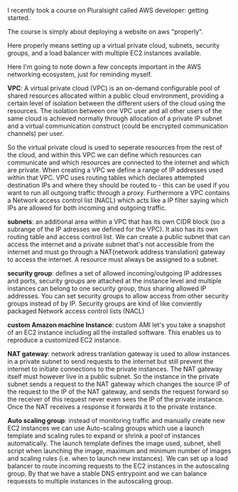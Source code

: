 I recently took a course on Pluralsight called AWS developer: getting started.

The course is simply about deploying a website on aws "properly".

Here properly means setting up a virtual private cloud, subnets, security groups, and a load balancer
with multiple EC2 instances available.

Here I'm going to note down a few concepts important in the AWS networking ecosystem, just for reminding myself.

**VPC**: A virtual private cloud (VPC) is an on-demand configurable pool of shared resources allocated within a public cloud environment, providing a certain level of isolation between the different users of the cloud using the resources. The isolation between one VPC user and all other users of the same cloud is achieved normally through allocation of a private IP subnet and a virtual communication construct (could be encrypted communication channels) per user. 


So the virtual private cloud is used to seperate resources from the rest of the cloud, and within this VPC we can define which resources can communicate and which resources are connected to the internet and which are private. When creating a VPC we define a range of IP addresses used within that VPC. VPC uses routing tables which declares attempted destination IPs and where they should be routed to - this can be used if you want to run all outgoing traffic through a proxy. Furthermore a VPC contains a Network access control list (NACL) which acts like a IP filter saying which IPs are allowed for both incoming and outgoing traffic.


**subnets**: an additional area within a VPC that has its own CIDR block (so a subrange of the IP adresses we defined for the VPC). It also has its own routing table and access control list. We can create a public subnet that can access the internet and a private subnet that's not accessible from the internet and must go through a NAT(network address translation) gateway to access the internet. A resource must always be assigned to a subnet.


**security group**: defines a set of allowed incoming/outgoing IP addresses and ports, security groups are attached at the instance level and multiple instances can belong to one security group, thus sharing allowed IP addresses. You can set security groups to allow access from other security groups instead of by IP. Security groups are kind of like conviently packaged Network access control lists (NACL)


**custom Amazon machine Instance**: custom AMI let's you take a snapshot of an EC2 instance including all the installed software. This enables us to reproduce a customized EC2 instance.

**NAT gateway**: network adress tranlation gateway is used to allow instances in a private subnet to send requests to the internet but still prevent the internet to initiate connections to the private instances. The NAT gateway itself must however live in a public subnet. So the instance in the private subnet sends a request to the NAT gateway which changes the source IP of the request to the IP of the NAT gateway, and sends the request forward so the receiver of this request never even sees the IP of the private instance. Once the NAT receives a response it forwards it to the private instance.



**Auto scaling group**: instead of monitoring traffic and manually create new EC2 instances we can use Auto-scaling groups which use a launch template and scaling rules to expand or shrink a pool of instances automatically. The launch template  defines the image used, subnet, shell script when launching the image, maximum and minimum number of images and scaling rules (i.e. when to launch new instances).  We can set up a load balancer to route incoming requests to the EC2 instances in the autoscaling group. By that we have a stable DNS entrypoint and we can balance requessts to multiple instances in the autoscaling group.


